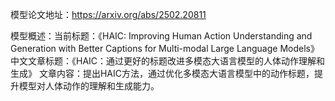模型论文地址：https://arxiv.org/abs/2502.20811

模型概述：当前标题：《HAIC: Improving Human Action Understanding and Generation with Better Captions for Multi-modal Large Language Models》
中文文章标题：《HAIC：通过更好的标题改进多模态大语言模型的人体动作理解和生成》
文章内容：提出HAIC方法，通过优化多模态大语言模型中的动作标题，提升模型对人体动作的理解和生成能力。
